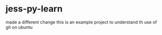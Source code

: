 # jess-py-learn
made a different change 
this is an example project to understand th use of git on ubuntu